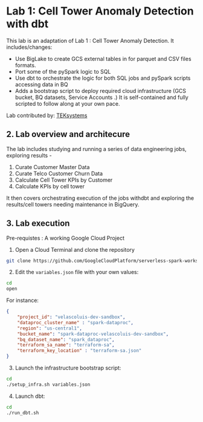 # Lab 1: Cell Tower Anomaly Detection with dbt

This lab is an adaptation of Lab 1 : Cell Tower Anomaly Detection.
It includes/changes:
- Use BigLake to create GCS external tables in for parquet and CSV files formats.
- Port some of the pySpark logic to SQL
- Use dbt to orchestrate the logic for both SQL jobs and pySpark scripts accessing data in BQ
- Adds a bootstrap script to deploy required cloud infrastructure (GCS bucket, BQ datasets, Service Accounts .)
It is self-contained and fully scripted to follow along at your own pace.<br>

Lab contributed by: [TEKsystems](https://www.teksystems.com/en/about-us/partnerships/google-cloud)

## 2. Lab overview and architecure

The lab includes studying and running a series of data engineering jobs, exploring results -<br>
1. Curate Customer Master Data<br>
2. Curate Telco Customer Churn Data <br>
3. Calculate Cell Tower KPIs by Customer<br>
4. Calculate KPIs by cell tower<br>

It then covers orchestrating execution of the jobs withdbt and exploring the results/cell towers needing maintenance in BigQuery.

## 3. Lab execution
Pre-requistes : A working Google Cloud Project
1) Open a Cloud Terminal and clone the repository

```bash 
git clone https://github.com/GoogleCloudPlatform/serverless-spark-workshop.git 
```


2) Edit the `variables.json` file with your own values:
```bash 
cd
open  
```

For instance:
```json 
{
    "project_id": "velascoluis-dev-sandbox",
    "dataproc_cluster_name" : "spark-dataproc",
    "region": "us-central1",
    "bucket_name": "spark-dataproc-velascoluis-dev-sandbox",
    "bq_dataset_name": "spark_dataproc",
    "terraform_sa_name": "terraform-sa",
    "terraform_key_location" : "terraform-sa.json"
}
```

3) Launch the infrastructure bootstrap script:
```bash 
cd
./setup_infra.sh variables.json  
```

4) Launch dbt:
```bash 
cd
./run_dbt.sh
```
